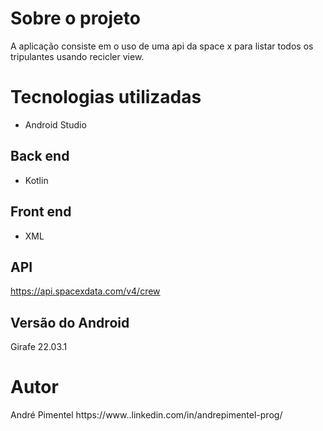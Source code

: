 # Sobre o projeto
A aplicação consiste em o uso de uma api da space x para listar todos os tripulantes usando recicler view.

# Tecnologias utilizadas
- Android Studio

## Back end
- Kotlin
  
## Front end
- XML
  
## API
https://api.spacexdata.com/v4/crew
## Versão do Android
Girafe 22.03.1

# Autor
André Pimentel
https://www..linkedin.com/in/andrepimentel-prog/
